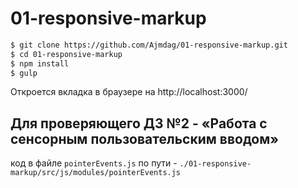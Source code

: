 # 01-responsive-markup

```sh
$ git clone https://github.com/Ajmdag/01-responsive-markup.git
$ cd 01-responsive-markup
$ npm install
$ gulp
```

Откроется вкладка в браузере на http://localhost:3000/

## Для проверяющего ДЗ №2 - «Работа с сенсорным пользовательским вводом»

код в файле `pointerEvents.js` по пути - `./01-responsive-markup/src/js/modules/pointerEvents.js`
